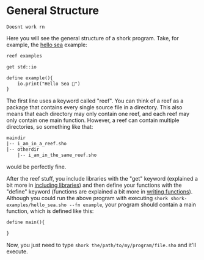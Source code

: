 # General Structure

```Doesnt work rn```

Here you will see the general structure of a shork program. Take, for example, the [hello sea](../shork-examples/hello_sea.sho) example:

```txt
reef examples

get std::io

define example(){
    io.print("Hello Sea 🦈")
}
```

The first line uses a keyword called "reef". You can think of a reef as a package that contains every single source file in a directory. This also means that each directory may only contain one reef, and each reef may only contain one main function. However, a reef can contain multiple directories, so something like that:

```txt
maindir
|-- i_am_in_a_reef.sho
|-- otherdir
    |-- i_am_in_the_same_reef.sho
```

would be perfectly fine.

After the reef stuff, you include libraries with the "get" keyword (explained a bit more in [including libraries](2-Including-Libraries.md)) and then define your functions with the "define" keyword (functions are explained a bit more in [writing functions](3-Writing-Functions.md)). Although you could run the above program with executing ```shork shork-examples/hello_sea.sho --fn example```, your program should contain a main function, which is defined like this:

```txt
define main(){

}
```

Now, you just need to type ```shork the/path/to/my/program/file.sho``` and it'll execute.
